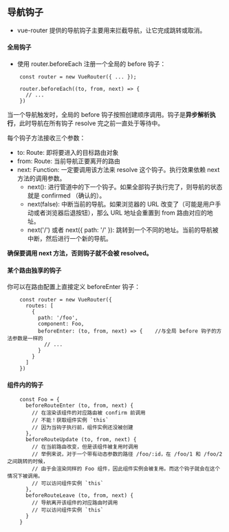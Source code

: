 ## 导航钩子

* vue-router 提供的导航钩子主要用来拦截导航，让它完成跳转或取消。

#### 全局钩子

* 使用 router.beforeEach 注册一个全局的 before 钩子：
````ecmascript 6
    const router = new VueRouter({ ... });
    
    router.beforeEach((to, from, next) => {
      // ...
    })
````
当一个导航触发时，全局的 before 钩子按照创建顺序调用。钩子是**异步解析执行**，此时导航在所有钩子 resolve 完之前一直处于等待中。

每个钩子方法接收三个参数：

* to: Route: 即将要进入的目标路由对象
* from: Route: 当前导航正要离开的路由
* next: Function: 一定要调用该方法来 resolve 这个钩子。执行效果依赖 next 方法的调用参数。
    * next(): 进行管道中的下一个钩子。如果全部钩子执行完了，则导航的状态就是 confirmed （确认的）。
    * next(false): 中断当前的导航。如果浏览器的 URL 改变了（可能是用户手动或者浏览器后退按钮），那么 URL 地址会重置到 from 路由对应的地址。
    * next('/') 或者 next({ path: '/' }): 跳转到一个不同的地址。当前的导航被中断，然后进行一个新的导航。

**确保要调用 next 方法，否则钩子就不会被 resolved。**

#### 某个路由独享的钩子

你可以在路由配置上直接定义 beforeEnter 钩子：
````ecmascript 6
    const router = new VueRouter({
      routes: [
        {
          path: '/foo',
          component: Foo,
          beforeEnter: (to, from, next) => {    //与全局 before 钩子的方法参数是一样的
            // ...
          }
        }
      ]
    })
````

#### 组件内的钩子
````ecmascript 6
    const Foo = {
      beforeRouteEnter (to, from, next) {
        // 在渲染该组件的对应路由被 confirm 前调用
        // 不能！获取组件实例 `this`
        // 因为当钩子执行前，组件实例还没被创建
      },
      beforeRouteUpdate (to, from, next) {
        // 在当前路由改变，但是该组件被复用时调用
        // 举例来说，对于一个带有动态参数的路径 /foo/:id，在 /foo/1 和 /foo/2 之间跳转的时候，
        // 由于会渲染同样的 Foo 组件，因此组件实例会被复用。而这个钩子就会在这个情况下被调用。
        // 可以访问组件实例 `this`
      },
      beforeRouteLeave (to, from, next) {
        // 导航离开该组件的对应路由时调用
        // 可以访问组件实例 `this`
      }
    }
````